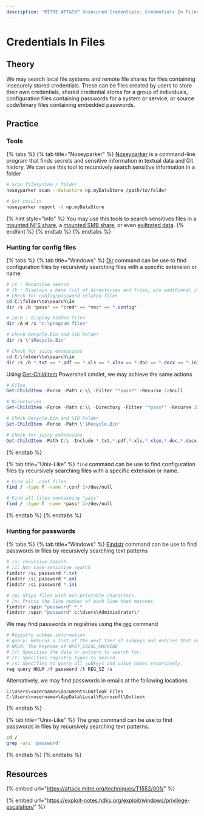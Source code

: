 ```yaml
---
description: 'MITRE ATT&CK™ Unsecured Credentials: Credentials In Files - Technique T1552.00'
---
```


# Credentials In Files

## Theory

We may search local file systems and remote file shares for files containing insecurely stored credentials. These can be files created by users to store their own credentials, shared credential stores for a group of individuals, configuration files containing passwords for a system or service, or source code/binary files containing embedded passwords.

## Practice

### Tools

{% tabs %}
{% tab title="Noseyparker" %}
[Noseyparker](https://github.com/praetorian-inc/noseyparker) is a command-line program that finds secrets and sensitive information in textual data and Git history. We can use this tool to recursively search sensitive information in a folder

```bash
# Scan filesystem / folder
noseyparker scan --datastore np.myDataStore /path/to/folder

# Get results
noseyparker report -d np.myDataStore
```

{% hint style="info" %}
You may use this tools to search sensitives files in a [mounted NFS share](../../../network/protocols/nfs.md#mount-nfs-shares), a [mounted SMB share](../../../network/protocols/smb.md#acls-of-shares-file-folder), or even [exiltrated data](../../exfiltration/).
{% endhint %}
{% endtab %}
{% endtabs %}

### Hunting for config files

{% tabs %}
{% tab title="Windows" %}
[Dir](https://learn.microsoft.com/en-us/windows-server/administration/windows-commands/dir) command can be use to find configuration files by recursively searching files with a specific extension or name.

```powershell
# /s : Recursive search
# /b : Displays a bare list of directories and files, w/o additional information.
# Check for config/password related files
cd C:\folder\to\search\in
dir /s /b *pass* == *cred* == *vnc* == *.config*

# /A:H : display hidden files 
dir /A:H /s "c:\program files"

# Check Recycle.bin and SID Folder
dir /s \'$Recycle.Bin'

# Check for juicy extensions
cd C:\folder\to\search\in
dir /s /b *.txt == *.pdf == *.xls == *.xlsx == *.doc == *.docx == *.ini
```

Using [Get-ChildItem](https://learn.microsoft.com/en-us/powershell/module/microsoft.powershell.management/get-childitem?view=powershell-7.3) Powershell cmdlet, we may achieve the same actions

```powershell
# Files
Get-ChildItem -Force -Path c:\\ -Filter "*pass*" -Recurse 2>$null

# Directories
Get-ChildItem -Force -Path c:\\ -Directory -Filter "*pass*" -Recurse 2>$null

# Check Recycle.bin and SID Folder
Get-ChildItem -Force -Path \'$Recycle.Bin'

# Check for juicy extensions
Get-ChildItem -Path C:\ -Include *.txt,*.pdf,*.xls,*.xlsx,*.doc,*.docx,*.ini -File -Recurse -ErrorAction SilentlyContinue
```
{% endtab %}

{% tab title="Unix-Like" %}
`find` command can be use to find configuration files by recursively searching files with a specific extension or name.

```bash
# Find all .conf files
find / -type f -name *.conf 2>/dev/null

# Find all files containing "pass"
find / -type f -name *pass* 2>/dev/null
```
{% endtab %}
{% endtabs %}

### Hunting for passwords

{% tabs %}
{% tab title="Windows" %}
[Findstr](https://learn.microsoft.com/en-us/windows-server/administration/windows-commands/find) command can be use to find passwords in files by recursively searching text patterns

```powershell
# /s: recursive search
# /i: Non case-sensitive search
findstr /si password *.txt
findstr /si password *.xml
findstr /si password *.ini

# /p: Skips files with non-printable characters.
# /n: Prints the line number of each line that matches.
findstr /spin "password" *.*
findstr /spin "password" c:\Users\Administrator\*
```

We may find passwords in registries using the [reg](https://learn.microsoft.com/en-us/windows-server/administration/windows-commands/reg) command

```powershell
# Registry subkey information
# query: Returns a list of the next tier of subkeys and entries that are located under a specified subkey in the registry
# HKLM: The keyname of HKEY_LOCAL_MACHINE
# /f: Specifies the data or pattern to search for.
# /t: Specifies registry types to search.
# /s: Specifies to query all subkeys and value names recursively.
reg query HKLM /f password /t REG_SZ /s
```

Alternatively, we may find passwords in emails at the following locations

```
C:\Users\<username>\Documents\Outlook Files
C:\Users\<username>\AppData\Local\Microsoft\Outlook
```
{% endtab %}

{% tab title="Unix-Like" %}
The grep command can be use to find passwords in files by recursively searching text patterns.

```bash
cd /
grep -ari 'password'
```
{% endtab %}
{% endtabs %}

## Resources

{% embed url="https://attack.mitre.org/techniques/T1552/001/" %}

{% embed url="https://exploit-notes.hdks.org/exploit/windows/privilege-escalation/" %}
